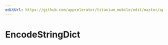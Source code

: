 ```yaml
---
editUrl: https://github.com/appcelerator/titanium_mobile/edit/master/apidoc/Titanium/Codec/Codec.yml
---
```

# EncodeStringDict

<TypeHeader/>

<ApiDocs/>

